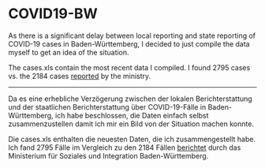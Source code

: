 # COVID19-BW

As there is a significant delay between local reporting and state reporting of
COVID-19 cases in Baden-Württemberg, I decided to just compile the data myself
to get an idea of the situation.

The cases.xls contain the most recent data I compiled. I found 2795 cases vs.
the 2184 cases
[reported](https://sozialministerium.baden-wuerttemberg.de/de/gesundheit-pflege/gesundheitsschutz/infektionsschutz-hygiene/informationen-zu-coronavirus/)
by the ministry.

---


Da es eine erhebliche Verzögerung zwischen der lokalen Berichterstattung und der staatlichen Berichterstattung über
COVID-19-Fälle in Baden-Württemberg, ich habe beschlossen, die Daten einfach selbst zusammenzustellen
damit ich mir ein Bild von der Situation machen konnte.

Die cases.xls enthalten die neuesten Daten, die ich zusammengestellt habe. Ich fand 2795 Fälle im Vergleich zu
den 2184 Fällen
[berichtet](https://sozialministerium.baden-wuerttemberg.de/de/gesundheit-pflege/gesundheitsschutz/infektionsschutz-hygiene/informationen-zu-coronavirus/)
durch das Ministerium für Soziales und Integration Baden-Württemberg.  